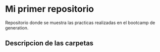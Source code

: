 # Mi primer repositorio

Repositorio donde se muestra las practicas
realizadas en el bootcamp de generation.

## Descripcion de las carpetas
